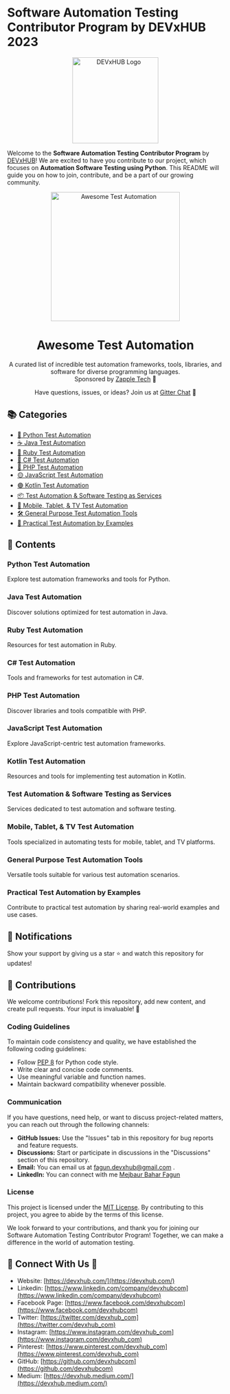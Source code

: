 # Software Automation Testing Contributor Program by DEVxHUB 2023

<p align="center">
  <img src="https://live.staticflickr.com/65535/51304040408_fdb0c064ee.jpg" alt="DEVxHUB Logo" width="200" height="200">
</p>

Welcome to the **Software Automation Testing Contributor Program** by  [DEVxHUB](https://devxhub.com)! We are excited to have you contribute to our project, which focuses on **Automation Software Testing using Python**. This README will guide you on how to join, contribute, and be a part of our growing community.

<p align="center">
  <img src="https://your-logo-url-here" alt="Awesome Test Automation" width="300" />
</p>

<h1 align="center">Awesome Test Automation</h1>

<p align="center">
  A curated list of incredible test automation frameworks, tools, libraries, and software for diverse programming languages. 
  <br/>Sponsored by <a href="https://zapple.tech">Zapple Tech</a> 🚀
</p>

<p align="center">
  Have questions, issues, or ideas? Join us at <a href="https://gitter.im/atinfo/awesome-test-automation">Gitter Chat</a> 💬
</p>

## 📚 Categories

- [🐍 Python Test Automation](#python-test-automation)
- [☕ Java Test Automation](#java-test-automation)
- [💎 Ruby Test Automation](#ruby-test-automation)
- [🔷 C# Test Automation](#c-test-automation)
- [🔶 PHP Test Automation](#php-test-automation)
- [🟡 JavaScript Test Automation](#javascript-test-automation)
- [🟣 Kotlin Test Automation](#kotlin-test-automation)
- [📦 Test Automation & Software Testing as Services](#test-automation-and-software-testing-as-services)
- [📱 Mobile, Tablet, & TV Test Automation](#mobile-tablet-and-tv-test-automation)
- [🛠️ General Purpose Test Automation Tools](#general-purpose-test-automation-tools)
- [📝 Practical Test Automation by Examples](#practical-test-automation-by-examples)

## 🌟 Contents

### Python Test Automation
Explore test automation frameworks and tools for Python.

### Java Test Automation
Discover solutions optimized for test automation in Java.

### Ruby Test Automation
Resources for test automation in Ruby.

### C# Test Automation
Tools and frameworks for test automation in C#.

### PHP Test Automation
Discover libraries and tools compatible with PHP.

### JavaScript Test Automation
Explore JavaScript-centric test automation frameworks.

### Kotlin Test Automation
Resources and tools for implementing test automation in Kotlin.

### Test Automation & Software Testing as Services
Services dedicated to test automation and software testing.

### Mobile, Tablet, & TV Test Automation
Tools specialized in automating tests for mobile, tablet, and TV platforms.

### General Purpose Test Automation Tools
Versatile tools suitable for various test automation scenarios.

### Practical Test Automation by Examples
Contribute to practical test automation by sharing real-world examples and use cases.

## 📣 Notifications

Show your support by giving us a star ⭐ and watch this repository for updates!

## 🤝 Contributions

We welcome contributions! Fork this repository, add new content, and create pull requests. Your input is invaluable! 🙌

### Coding Guidelines

To maintain code consistency and quality, we have established the following coding guidelines:

- Follow [PEP 8](https://www.python.org/dev/peps/pep-0008/) for Python code style.
- Write clear and concise code comments.
- Use meaningful variable and function names.
- Maintain backward compatibility whenever possible.

### Communication

If you have questions, need help, or want to discuss project-related matters, you can reach out through the following channels:

- **GitHub Issues:** Use the "Issues" tab in this repository for bug reports and feature requests.
- **Discussions:** Start or participate in discussions in the "Discussions" section of this repository.
- **Email:** You can email us at fagun.devxhub@gmail.com .
- **LinkedIn:** You can connect with me [Mejbaur Bahar Fagun](https://www.linkedin.com/in/mejbaur/)

### License

This project is licensed under the [MIT License](https://github.com/devxhub/Software-Automation-Testing-Contributor-Program-by-DEVxHUB/blob/main/LICENSE). By contributing to this project, you agree to abide by the terms of this license.

We look forward to your contributions, and thank you for joining our Software Automation Testing Contributor Program! Together, we can make a difference in the world of automation testing.


## 🔰 Connect With Us 🔰

- Website: [https://devxhub.com/](https://devxhub.com/)
- Linkedin: [https://www.linkedin.com/company/devxhubcom](https://www.linkedin.com/company/devxhubcom)
- Facebook Page: [https://www.facebook.com/devxhubcom](https://www.facebook.com/devxhubcom)
- Twitter: [https://twitter.com/devxhub_com](https://twitter.com/devxhub_com)
- Instagram: [https://www.instagram.com/devxhub_com](https://www.instagram.com/devxhub_com)
- Pinterest: [https://www.pinterest.com/devxhub_com](https://www.pinterest.com/devxhub_com)
- GitHub: [https://github.com/devxhubcom](https://github.com/devxhubcom)
- Medium: [https://devxhub.medium.com/](https://devxhub.medium.com/)

